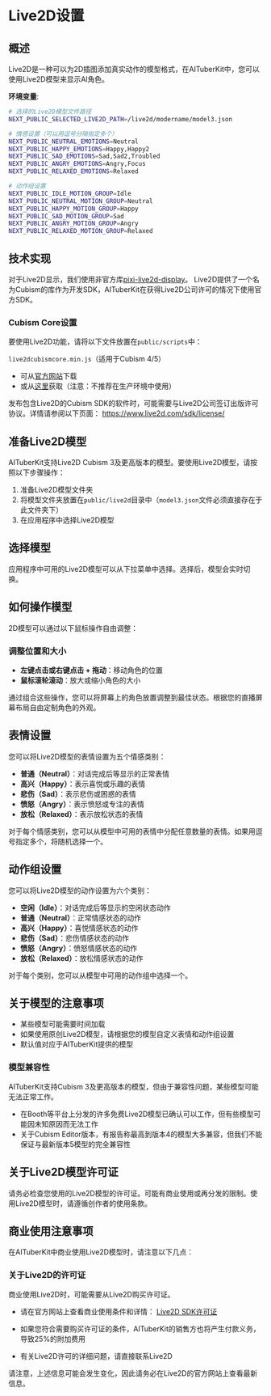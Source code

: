 # Live2D设置

## 概述

Live2D是一种可以为2D插图添加真实动作的模型格式，在AITuberKit中，您可以使用Live2D模型来显示AI角色。

**环境变量**:

```bash
# 选择的Live2D模型文件路径
NEXT_PUBLIC_SELECTED_LIVE2D_PATH=/live2d/modername/model3.json

# 情感设置（可以用逗号分隔指定多个）
NEXT_PUBLIC_NEUTRAL_EMOTIONS=Neutral
NEXT_PUBLIC_HAPPY_EMOTIONS=Happy,Happy2
NEXT_PUBLIC_SAD_EMOTIONS=Sad,Sad2,Troubled
NEXT_PUBLIC_ANGRY_EMOTIONS=Angry,Focus
NEXT_PUBLIC_RELAXED_EMOTIONS=Relaxed

# 动作组设置
NEXT_PUBLIC_IDLE_MOTION_GROUP=Idle
NEXT_PUBLIC_NEUTRAL_MOTION_GROUP=Neutral
NEXT_PUBLIC_HAPPY_MOTION_GROUP=Happy
NEXT_PUBLIC_SAD_MOTION_GROUP=Sad
NEXT_PUBLIC_ANGRY_MOTION_GROUP=Angry
NEXT_PUBLIC_RELAXED_MOTION_GROUP=Relaxed
```

## 技术实现

对于Live2D显示，我们使用非官方库[pixi-live2d-display](https://github.com/RaSan147/pixi-live2d-display)。
Live2D提供了一个名为Cubism的库作为开发SDK，AITuberKit在获得Live2D公司许可的情况下使用官方SDK。

### Cubism Core设置

要使用Live2D功能，请将以下文件放置在`public/scripts`中：

`live2dcubismcore.min.js`（适用于Cubism 4/5）

- 可从[官方网站](https://www.live2d.com/sdk/download/web/)下载
- 或从[这里](https://cubism.live2d.com/sdk-web/cubismcore/live2dcubismcore.min.js)获取（注意：不推荐在生产环境中使用）

发布包含Live2D的Cubism SDK的软件时，可能需要与Live2D公司签订出版许可协议。详情请参阅以下页面：
https://www.live2d.com/sdk/license/

## 准备Live2D模型

AITuberKit支持Live2D Cubism 3及更高版本的模型。要使用Live2D模型，请按照以下步骤操作：

1. 准备Live2D模型文件夹
2. 将模型文件夹放置在`public/live2d`目录中（`model3.json`文件必须直接存在于此文件夹下）
3. 在应用程序中选择Live2D模型

## 选择模型

应用程序中可用的Live2D模型可以从下拉菜单中选择。选择后，模型会实时切换。

## 如何操作模型

2D模型可以通过以下鼠标操作自由调整：

### 调整位置和大小

- **左键点击或右键点击 + 拖动**：移动角色的位置
- **鼠标滚轮滚动**：放大或缩小角色的大小

通过组合这些操作，您可以将屏幕上的角色放置调整到最佳状态。根据您的直播屏幕布局自由定制角色的外观。

## 表情设置

您可以将Live2D模型的表情设置为五个情感类别：

- **普通（Neutral）**：对话完成后等显示的正常表情
- **高兴（Happy）**：表示喜悦或乐趣的表情
- **悲伤（Sad）**：表示悲伤或困惑的表情
- **愤怒（Angry）**：表示愤怒或专注的表情
- **放松（Relaxed）**：表示放松状态的表情

对于每个情感类别，您可以从模型中可用的表情中分配任意数量的表情。如果用逗号指定多个，将随机选择一个。

## 动作组设置

您可以将Live2D模型的动作设置为六个类别：

- **空闲（Idle）**：对话完成后等显示的空闲状态动作
- **普通（Neutral）**：正常情感状态的动作
- **高兴（Happy）**：喜悦情感状态的动作
- **悲伤（Sad）**：悲伤情感状态的动作
- **愤怒（Angry）**：愤怒情感状态的动作
- **放松（Relaxed）**：放松情感状态的动作

对于每个类别，您可以从模型中可用的动作组中选择一个。

## 关于模型的注意事项

- 某些模型可能需要时间加载
- 如果使用原创Live2D模型，请根据您的模型自定义表情和动作组设置
- 默认值对应于AITuberKit提供的模型

### 模型兼容性

AITuberKit支持Cubism 3及更高版本的模型，但由于兼容性问题，某些模型可能无法正常工作。

- 在Booth等平台上分发的许多免费Live2D模型已确认可以工作，但有些模型可能因未知原因而无法工作
- 关于Cubism Editor版本，有报告称最高到版本4的模型大多兼容，但我们不能保证与最新版本5模型的完全兼容性

## 关于Live2D模型许可证

请务必检查您使用的Live2D模型的许可证。可能有商业使用或再分发的限制。使用Live2D模型时，请遵循创作者的使用条款。

## 商业使用注意事项

在AITuberKit中商业使用Live2D模型时，请注意以下几点：

### 关于Live2D的许可证

商业使用Live2D时，可能需要从Live2D购买许可证。

- 请在官方网站上查看商业使用条件和详情：
  [Live2D SDK许可证](https://www.live2d.com/sdk/license/)

- 如果您符合需要购买许可证的条件，AITuberKit的销售方也将产生付款义务，导致25%的附加费用

- 有关Live2D许可的详细问题，请直接联系Live2D

请注意，上述信息可能会发生变化，因此请务必在Live2D的官方网站上查看最新信息。
